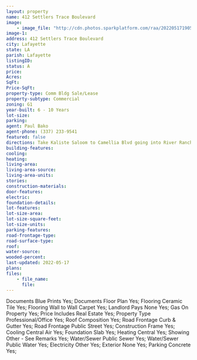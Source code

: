 ```yaml
---
layout: property
name: 412 Settlers Trace Boulevard 
image:
    - image_file: "http://cdn.photos.sparkplatform.com/raa/20220517190501673451000000.jpg"
image-1:
address: 412 Settlers Trace Boulevard
city: Lafayette
state: LA
parish: Lafayette
listingID: 
status: A
price: 
Acres: 
SqFt: 
Price-SqFt: 
property-type: Comm Bldg Sale/Lease
property-subtype: Commercial
zoning: G1
year-built: 6 - 10 Years
lot-size: 
parking: 
agent: Paul Bako
agent-phone: (337) 233-9541
featured: false
directions: Take Kaliste Saloom to Camellia Blvd going into River Ranch. Left on Settlers Trace Blvd. Property is n the right after Martial.
building-features: 
cooling: 
heating: 
living-area: 
living-area-source: 
living-area-units: 
stories: 
construction-materials: 
door-features: 
electric: 
foundation-details: 
lot-features: 
lot-size-area: 
lot-size-square-feet: 
lot-size-units: 
parking-features: 
road-frontage-type: 
road-surface-type: 
roof: 
water-source: 
wooded-percent: 
last-updated: 2022-05-17
plans: 
files:
    - file_name:
      file:
---
```

Documents	Blue Prints	Yes;
Documents	Floor Plan	Yes;
Flooring	Ceramic Tile	Yes;
Flooring	Wall to Wall Carpet	Yes;
Landlord Pays	None	Yes;
Gas	On Property	Yes;
Price Includes	Real Estate	Yes;
Property Type	Professional/Office	Yes;
Roof	Composition	Yes;
Road Frontage	Curb & Gutter	Yes;
Road Frontage	Public Street	Yes;
Construction	Frame	Yes;
Cooling	Central Air	Yes;
Foundation	Slab	Yes;
Heating	Central	Yes;
Showing	Other - See Remarks	Yes;
Water/Sewer	Public Sewer	Yes;
Water/Sewer	Public Water	Yes;
Electricity	Other	Yes;
Exterior	None	Yes;
Parking	Concrete	Yes;

